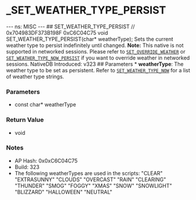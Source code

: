 # _SET_WEATHER_TYPE_PERSIST

--- ns: MISC --- ## SET_WEATHER_TYPE_PERSIST  // 0x704983DF373B198F 0xC6C04C75 void SET_WEATHER_TYPE_PERSIST(char* weatherType);  Sets the current weather type to persist indefinitely until changed.  **Note:** This native is not supported in networked sessions. Please refer to [`SET_OVERRIDE_WEATHER`](#_0xA43D5C6FE51ADBEF) or [`SET_WEATHER_TYPE_NOW_PERSIST`](#_0xED712CA327900C8A) if you want to override weather in networked sessions.  NativeDB Introduced: v323  ## Parameters * **weatherType**: The weather type to be set as persistent. Refer to [`SET_WEATHER_TYPE_NOW`](#_0x29B487C359E19889) for a list of weather type strings.

### Parameters
* const char* weatherType

### Return Value
* void

### Notes
* AP Hash: 0x0xC6C04C75
* Build: 323
* The following weatherTypes are used in the scripts:
"CLEAR"
"EXTRASUNNY"
"CLOUDS"
"OVERCAST"
"RAIN"
"CLEARING"
"THUNDER"
"SMOG"
"FOGGY"
"XMAS"
"SNOW"
"SNOWLIGHT"
"BLIZZARD"
"HALLOWEEN"
"NEUTRAL"

